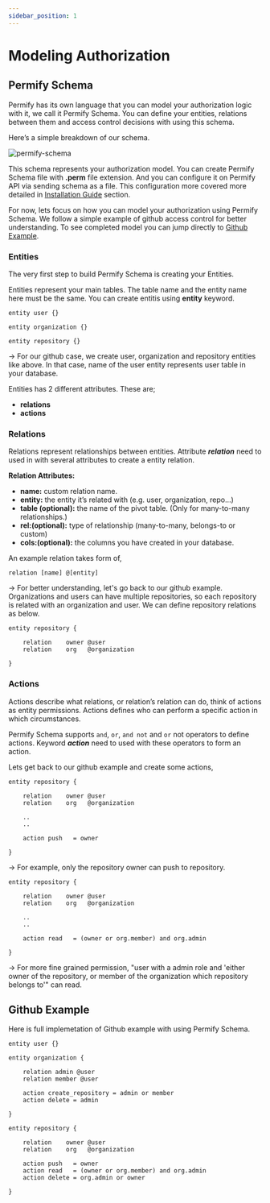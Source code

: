```yaml
---
sidebar_position: 1
---
```

# Modeling Authorization 

## Permify Schema

Permify has its own language that you can model your authorization logic with it, we call it Permify Schema. You can 
define your entities, relations between them and access control decisions with using this schema. 

Here’s a simple breakdown of our schema.

![permify-schema](https://user-images.githubusercontent.com/34595361/183866396-9d2850fc-043f-4254-aa4c-ee2c4172afb8.png)

This schema represents your authorization model. You can create Permify Schema file with **.perm** file extension. And you can configure it on Permify API via sending schema as a file. This configuration more covered more detailed in [Installation Guide] section. 

[Installation Guide]:  /docs/Installation#configuring-schema-on-permify

For now, lets focus on how you can model your authorization using Permify Schema. We follow a simple example of github access
control for better understanding. To see completed model you can jump directly to [Github Example](#github-example). 

### Entities

The very first step to build Permify Schema is creating your Entities.

Entities represent your main tables. The table name and the entity name here must be the same. 
You can create entitis using **entity** keyword.

```perm
entity user {}

entity organization {}

entity repository {} 
```

→ For our github case, we create user, organization and repository entities like above. In that case, name of the user entity represents user table in your database.

Entities has 2 different attributes. These are;

- **relations**
- **actions**

### Relations

Relations represent relationships between entities. Attribute ***relation*** need to used in with several attributes to create a entity relation.

**Relation Attributes:**

- **name:** custom relation name.
- **entity:** the entity it’s related with (e.g. user, organization, repo…)
- **table (optional):** the name of the pivot table. (Only for many-to-many relationships.)
- **rel:(optional):** type of relationship (many-to-many, belongs-to or custom)
- **cols:(optional):** the columns you have created in your database.

An example relation takes form of,

```
relation [name] @[entity] 
```

→ For better understanding, let's go back to our github example. Organizations and users can have multiple repositories,
so each repository is related with an organization and user. We can define repository relations as below.

```perm
entity repository {

    relation    owner @user         
    relation    org   @organization   

}
```

### Actions

Actions describe what relations, or relation’s relation can do, think of actions as entity permissions. Actions
defines who can perform a specific action in which circumstances.

Permify Schema supports ``and``, ``or``, ``and not`` and ``or`` not operators to define actions. Keyword ***action*** need to 
used with these operators to form an action.

Lets get back to our github example and create some actions,

```perm
entity repository {

    relation    owner @user         
    relation    org   @organization      
    
    ..
    ..

    action push   = owner

}
```

→ For example, only the repository owner can push to
repository.

```
entity repository {

    relation    owner @user         
    relation    org   @organization 

    ..
    ..

    action read   = (owner or org.member) and org.admin

}
```

→ For more fine grained permission, "user with a admin role and 'either owner of the repository, or member of the organization which repository belongs to'"
can read.

## Github Example 

Here is full implemetation of Github example with using Permify Schema.

```perm
entity user {} 

entity organization {

    relation admin @user     
    relation member @user   

    action create_repository = admin or member
    action delete = admin

} 

entity repository {

    relation    owner @user        
    relation    org   @organization    

    action push   = owner 
    action read   = (owner or org.member) and org.admin
    action delete = org.admin or owner

} 
```
